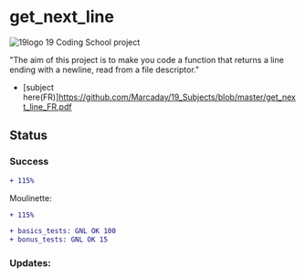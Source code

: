 # get_next_line

![19logo](https://github.com/Marcaday/19_Subjects/blob/master/19logo.png)
19 Coding School project

"The aim of this project is to make you code a function that returns a line ending with a newline, read from a file descriptor."

 - [subject here(FR)]https://github.com/Marcaday/19_Subjects/blob/master/get_next_line_FR.pdf
## Status

### Success
```diff
+ 115%
```
Moulinette: 
```diff
+ 115%
```
```diff
+ basics_tests: GNL OK 100
+ bonus_tests: GNL OK 15
```

### Updates:

